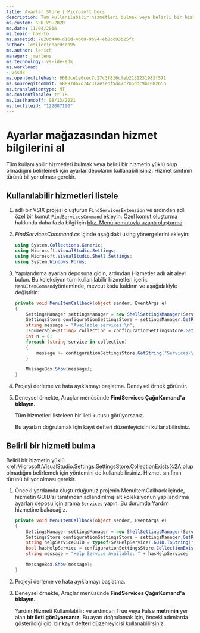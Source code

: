 ```yaml
---
title: Ayarlar Store | Microsoft Docs
description: Tüm kullanılabilir hizmetleri bulmak veya belirli bir hizmetin yüklü olup olmadığını belirlemek için ayarlar depolarını kullanmayı öğrenin.
ms.custom: SEO-VS-2020
ms.date: 11/04/2016
ms.topic: how-to
ms.assetid: 7028d440-d16d-4b08-9b94-eb8cc93b25fc
author: leslierichardson95
ms.author: lerich
manager: jmartens
ms.technology: vs-ide-sdk
ms.workload:
- vssdk
ms.openlocfilehash: 668dce1e6cec7c27c3f816cfeb2131231983f571
ms.sourcegitcommit: 68897da7d74c31ae1ebf5d47c7b5ddc9b108265b
ms.translationtype: MT
ms.contentlocale: tr-TR
ms.lasthandoff: 08/13/2021
ms.locfileid: "122087190"
---
```

# <a name="get-service-information-from-the-settings-store"></a>Ayarlar mağazasından hizmet bilgilerini al
Tüm kullanılabilir hizmetleri bulmak veya belirli bir hizmetin yüklü olup olmadığını belirlemek için ayarlar depolarını kullanabilirsiniz. Hizmet sınıfının türünü biliyor olması gerekir.

## <a name="to-list-the-available-services"></a>Kullanılabilir hizmetleri listele

1. adlı bir VSIX projesi oluşturun `FindServicesExtension` ve ardından adlı özel bir komut `FindServicesCommand` ekleyin. Özel komut oluşturma hakkında daha fazla bilgi için [bkz. Menü komutuyla uzantı oluşturma](../extensibility/creating-an-extension-with-a-menu-command.md)

2. *FindServicesCommand.cs* içinde aşağıdaki using yönergelerini ekleyin:

    ```csharp
    using System.Collections.Generic;
    using Microsoft.VisualStudio.Settings;
    using Microsoft.VisualStudio.Shell.Settings;
    using System.Windows.Forms;
    ```

3. Yapılandırma ayarları deposuna gidin, ardından Hizmetler adlı alt aleyi bulun. Bu koleksiyon tüm kullanılabilir hizmetleri içerir. `MenuItemCommand`yönteminde, mevcut kodu kaldırın ve aşağıdakiyle değiştirin:

    ```csharp
    private void MenuItemCallback(object sender, EventArgs e)
    {
        SettingsManager settingsManager = new ShellSettingsManager(ServiceProvider);
        SettingsStore configurationSettingsStore = settingsManager.GetReadOnlySettingsStore(SettingsScope.Configuration);
        string message = "Available services:\n";
        IEnumerable<string> collection = configurationSettingsStore.GetSubCollectionNames("Services");
        int n = 0;
        foreach (string service in collection)
        {
            message += configurationSettingsStore.GetString("Services\\" + service, "Name", "Unknown") + "\n";
        }

        MessageBox.Show(message);
    }
    ```

4. Projeyi derleme ve hata ayıklamayı başlatma. Deneysel örnek görünür.

5. Deneysel örnekte, Araçlar  menüsünde **FindServices ÇağırKomand'a tıklayın.**

     Tüm hizmetleri listeleen bir ileti kutusu görüyorsanız.

     Bu ayarları doğrulamak için kayıt defteri düzenleyicisini kullanabilirsiniz.

## <a name="find-a-specific-service"></a>Belirli bir hizmeti bulma
 Belirli bir hizmetin yüklü <xref:Microsoft.VisualStudio.Settings.SettingsStore.CollectionExists%2A> olup olmadığını belirlemek için yöntemini de kullanabilirsiniz. Hizmet sınıfının türünü biliyor olması gerekir.

1. Önceki yordamda oluşturduğunuz projenin MenuItemCallback içinde, hizmetin GUID'si tarafından adlandırılmış alt koleksiyonun yapılandırma ayarları deposu için arama `Services` yapın. Bu durumda Yardım hizmetine bakacağız.

    ```csharp
    private void MenuItemCallback(object sender, EventArgs e)
    {
        SettingsManager settingsManager = new ShellSettingsManager(ServiceProvider);
        SettingsStore configurationSettingsStore = settingsManager.GetReadOnlySettingsStore(SettingsScope.Configuration);
        string helpServiceGUID = typeof(SVsHelpService).GUID.ToString("B").ToUpper();
        bool hasHelpService = configurationSettingsStore.CollectionExists("Services\\" + helpServiceGUID);
        string message = "Help Service Available: " + hasHelpService;

        MessageBox.Show(message);
    }
    ```

2. Projeyi derleme ve hata ayıklamayı başlatma.

3. Deneysel örnekte, Araçlar  menüsünde **FindServices ÇağırKomand'a tıklayın.**

     Yardım Hizmeti Kullanılabilir: ve ardından True veya False **metninin** yer alan **bir ileti** **görüyorsanız.** Bu ayarı doğrulamak için, önceki adımlarda gösterildiği gibi bir kayıt defteri düzenleyicisi kullanabilirsiniz.
